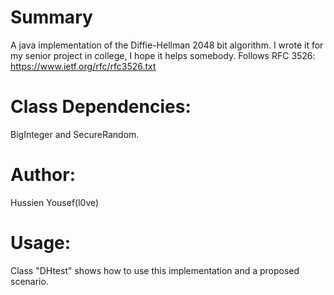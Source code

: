 # Summary
A java implementation of the Diffie-Hellman 2048 bit algorithm. I wrote it for my senior project in college, I hope it helps somebody.
Follows RFC 3526: https://www.ietf.org/rfc/rfc3526.txt

# Class Dependencies:
BigInteger and SecureRandom.

# Author:
Hussien Yousef(l0ve)

# Usage:
Class "DHtest" shows how to use this implementation and a proposed scenario.
